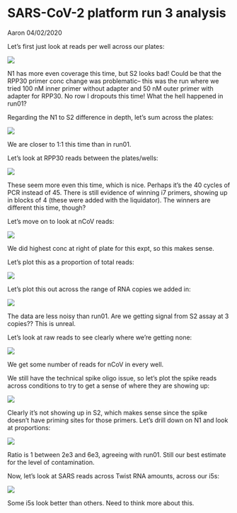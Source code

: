 SARS-CoV-2 platform run 3 analysis
================
Aaron
04/02/2020

Let’s first just look at reads per well across our plates:

![](Figs/unnamed-chunk-4-1.png)<!-- -->

N1 has more even coverage this time, but S2 looks bad\! Could be that
the RPP30 primer conc change was problematic– this was the run where we
tried 100 nM inner primer without adapter and 50 nM outer primer with
adapter for RPP30. No row I dropouts this time\! What the hell happened
in run01?

Regarding the N1 to S2 difference in depth, let’s sum across the plates:

![](Figs/unnamed-chunk-5-1.png)<!-- -->

We are closer to 1:1 this time than in run01.

Let’s look at RPP30 reads between the plates/wells:

![](Figs/unnamed-chunk-6-1.png)<!-- -->

These seem more even this time, which is nice. Perhaps it’s the 40
cycles of PCR instead of 45. There is still evidence of winning i7
primers, showing up in blocks of 4 (these were added with the
liquidator). The winners are different this time, though?

Let’s move on to look at nCoV reads:

![](Figs/unnamed-chunk-7-1.png)<!-- -->

We did highest conc at right of plate for this expt, so this makes
sense.

Let’s plot this as a proportion of total reads:

![](Figs/unnamed-chunk-8-1.png)<!-- -->

Let’s plot this out across the range of RNA copies we added in:

![](Figs/unnamed-chunk-9-1.png)<!-- -->

The data are less noisy than run01. Are we getting signal from S2 assay
at 3 copies?? This is unreal.

Let’s look at raw reads to see clearly where we’re getting none:

![](Figs/unnamed-chunk-10-1.png)<!-- -->

We get some number of reads for nCoV in every well.

We still have the technical spike oligo issue, so let’s plot the spike
reads across conditions to try to get a sense of where they are showing
up:

![](Figs/unnamed-chunk-11-1.png)<!-- -->

Clearly it’s not showing up in S2, which makes sense since the spike
doesn’t have priming sites for those primers. Let’s drill down on N1 and
look at proportions:

![](Figs/unnamed-chunk-12-1.png)<!-- -->

Ratio is 1 between 2e3 and 6e3, agreeing with run01. Still our best
estimate for the level of contamination.

Now, let’s look at SARS reads across Twist RNA amounts, across our i5s:

![](Figs/unnamed-chunk-13-1.png)<!-- -->

Some i5s look better than others. Need to think more about this.
